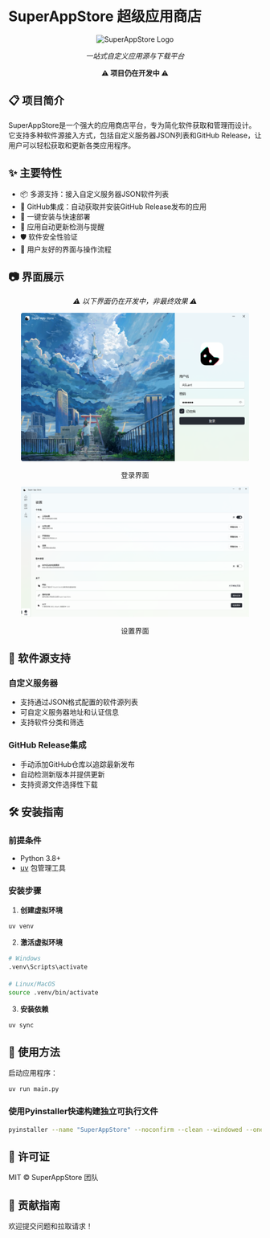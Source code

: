 # SuperAppStore 超级应用商店

<div align="center">

![SuperAppStore Logo](./App.ico)

*一站式自定义应用源与下载平台*

**⚠️ 项目仍在开发中 ⚠️**

</div>

## 📋 项目简介

SuperAppStore是一个强大的应用商店平台，专为简化软件获取和管理而设计。它支持多种软件源接入方式，包括自定义服务器JSON列表和GitHub Release，让用户可以轻松获取和更新各类应用程序。

## ✨ 主要特性

- 📦 多源支持：接入自定义服务器JSON软件列表
- 🔗 GitHub集成：自动获取并安装GitHub Release发布的应用
- 🚀 一键安装与快速部署
- 🔄 应用自动更新检测与提醒
- 🛡️ 软件安全性验证
- 📱 用户友好的界面与操作流程

## 📷 界面展示

<div align="center">
  <p><em>⚠️ 以下界面仍在开发中，非最终效果 ⚠️</em></p>
  
  <img src="./pic/screen_1.png" alt="登录界面" width="90%">
  <p>登录界面</p>
  
  <img src="./pic/screen_5.png" alt="详情界面" width="90%">
  <p>设置界面</p>
</div>

## 🔧 软件源支持

### 自定义服务器

- 支持通过JSON格式配置的软件源列表
- 可自定义服务器地址和认证信息
- 支持软件分类和筛选

### GitHub Release集成

- 手动添加GitHub仓库以追踪最新发布
- 自动检测新版本并提供更新
- 支持资源文件选择性下载

## 🛠️ 安装指南

### 前提条件

- Python 3.8+
- [uv](https://github.com/astral-sh/uv) 包管理工具

### 安装步骤

1. **创建虚拟环境**

```bash
uv venv
```

2. **激活虚拟环境**

```bash
# Windows
.venv\Scripts\activate

# Linux/MacOS
source .venv/bin/activate
```

3. **安装依赖**

```bash
uv sync
```

## 🚀 使用方法

启动应用程序：

```bash
uv run main.py
```

### 使用Pyinstaller快速构建独立可执行文件

```bash
pyinstaller --name "SuperAppStore" --noconfirm --clean --windowed --onedir --contents-directory Lib --icon="App.ico" main.py
```

## 📝 许可证

MIT © SuperAppStore 团队

## 🤝 贡献指南

欢迎提交问题和拉取请求！
